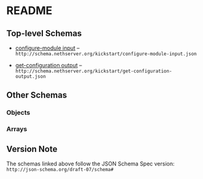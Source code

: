 # README

## Top-level Schemas

* [configure-module input](./configure-module-input.md "Configure kickstart") – `http://schema.nethserver.org/kickstart/configure-module-input.json`

* [get-configuration output](./get-configuration-output.md "Get kickstart configuration") – `http://schema.nethserver.org/kickstart/get-configuration-output.json`

## Other Schemas

### Objects



### Arrays



## Version Note

The schemas linked above follow the JSON Schema Spec version: `http://json-schema.org/draft-07/schema#`
